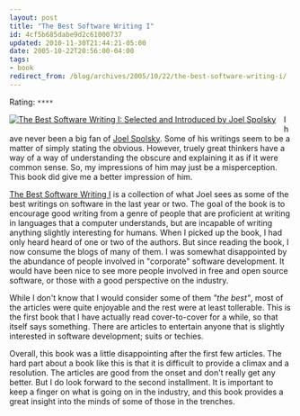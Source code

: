 ```yaml
---
layout: post
title: "The Best Software Writing I"
id: 4cf5b685dabe9d2c61000737
updated: 2010-11-30T21:44:21-05:00
date: 2005-10-22T20:56:00-04:00
tags:
- book
redirect_from: /blog/archives/2005/10/22/the-best-software-writing-i/
---
```


Rating: <code>****</code>

<div style="float:left; padding: 0 1em 1em 0;">
<a href="http://www.amazon.com/exec/obidos/redirect?tag=opensoulorg-20%26link_code=xm2%26camp=2025%26creative=165953%26path=http://www.amazon.com/gp/redirect.html%253fASIN=1590595009%2526tag=opensoulorg-20%2526lcode=xm2%2526cID=2025%2526ccmID=165953%2526location=/o/ASIN/1590595009%25253FSubscriptionId=0EMV44A9A5YT1RVDGZ82" title="View product details at Amazon"><img src="http://ec1.images-amazon.com/images/P/1590595009.01._SCMZZZZZZZ_.jpg" alt="The Best Software Writing I: Selected and Introduced by Joel Spolsky" /></a>

</div>
<p>
I have never been a big fan of <a href="http://www.joelonsoftware.com">Joel Spolsky</a>. Some of his writings seem to be a matter of simply stating the obvious. However, truely great thinkers have a way of a way of understanding the obscure and explaining it as if it were common sense. So, my impressions of him may just be a misperception. This book did give me a better impression of him.

</p>
<a href="http://www.amazon.com/exec/obidos/redirect?tag=opensoulorg-20%26link_code=xm2%26camp=2025%26creative=165953%26path=http://www.amazon.com/gp/redirect.html%253fASIN=1590595009%2526tag=opensoulorg-20%2526lcode=xm2%2526cID=2025%2526ccmID=165953%2526location=/o/ASIN/1590595009%25253FSubscriptionId=0EMV44A9A5YT1RVDGZ82" title="View product details at Amazon">The Best Software Writing I</a> is a collection of what Joel sees as some of the best writings on software in the last year or two. The goal of the book is to encourage good writing from a genre of people that are proficient at writing in languages that a computer understands, but are incapable of writing anything slightly interesting for humans. When I picked up the book, I had only heard heard of one or two of the authors. But since reading the book, I now consume the blogs of many of them. I was somewhat disappointed by the abundance of people involved in "corporate" software development. It would have been nice to see more people involved in free and open source software, or those with a good perspective on the industry.

While I don't know that I would consider some of them <em>"the best"</em>, most of the articles were quite enjoyable and the rest were at least tollerable. This is the first book that I have actually read cover-to-cover for a while, so that itself says something. There are articles to entertain anyone that is slightly interested in software development; suits or techies.

Overall, this book was a little disappointing after the first few articles. The hard part about a book like this is that it is difficult to provide a climax and a resolution. The articles are good from the onset and don't really get any better. But I do look forward to the second installment. It is important to keep a finger on what is going on in the industry, and this book provides a great insight into the minds of some of those in the trenches.
